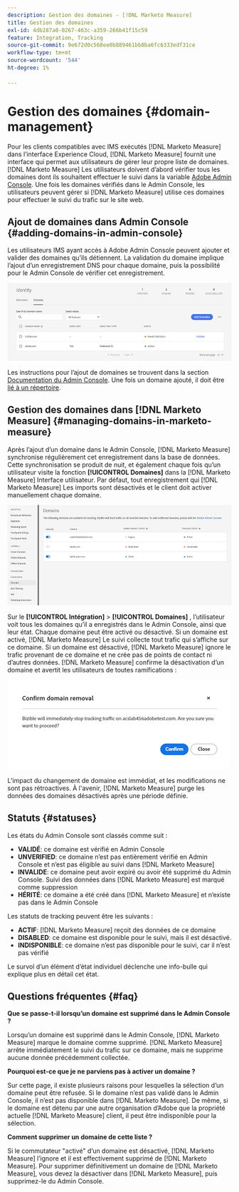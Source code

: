 ```yaml
---
description: Gestion des domaines - [!DNL Marketo Measure]
title: Gestion des domaines
exl-id: 4db287a0-0267-463c-a359-266b41f15c59
feature: Integration, Tracking
source-git-commit: 9e672d0c568ee0b889461bb8ba6fc6333edf31ce
workflow-type: tm+mt
source-wordcount: '544'
ht-degree: 1%

---
```


# Gestion des domaines {#domain-management}

Pour les clients compatibles avec IMS exécutés [!DNL Marketo Measure] dans l’interface Experience Cloud, [!DNL Marketo Measure] fournit une interface qui permet aux utilisateurs de gérer leur propre liste de domaines. [!DNL Marketo Measure] Les utilisateurs doivent d’abord vérifier tous les domaines dont ils souhaitent effectuer le suivi dans la variable [Adobe Admin Console](https://adminconsole.adobe.com/). Une fois les domaines vérifiés dans le Admin Console, les utilisateurs peuvent gérer si [!DNL Marketo Measure] utilise ces domaines pour effectuer le suivi du trafic sur le site web.

## Ajout de domaines dans Admin Console {#adding-domains-in-admin-console}

Les utilisateurs IMS ayant accès à Adobe Admin Console peuvent ajouter et valider des domaines qu’ils détiennent. La validation du domaine implique l’ajout d’un enregistrement DNS pour chaque domaine, puis la possibilité pour le Admin Console de vérifier cet enregistrement.

![](assets/domain-management-1.png)

Les instructions pour l’ajout de domaines se trouvent dans la section [Documentation du Admin Console](https://helpx.adobe.com/enterprise/using/set-up-identity.html#setup-domains). Une fois un domaine ajouté, il doit être [lié à un répertoire](https://helpx.adobe.com/enterprise/using/set-up-identity.html#link-domains-to-directories).

## Gestion des domaines dans [!DNL Marketo Measure] {#managing-domains-in-marketo-measure}

Après l’ajout d’un domaine dans le Admin Console, [!DNL Marketo Measure] synchronise régulièrement cet enregistrement dans la base de données. Cette synchronisation se produit de nuit, et également chaque fois qu’un utilisateur visite la fonction **[!UICONTROL Domaines]** dans la [!DNL Marketo Measure] Interface utilisateur. Par défaut, tout enregistrement qui [!DNL Marketo Measure] Les imports sont désactivés et le client doit activer manuellement chaque domaine.

![](assets/domain-management-2.png)

Sur le **[!UICONTROL Intégration]** > **[!UICONTROL Domaines]** , l’utilisateur voit tous les domaines qu’il a enregistrés dans le Admin Console, ainsi que leur état. Chaque domaine peut être activé ou désactivé. Si un domaine est activé, [!DNL Marketo Measure] Le suivi collecte tout trafic qui s’affiche sur ce domaine. Si un domaine est désactivé, [!DNL Marketo Measure] ignore le trafic provenant de ce domaine et ne crée pas de points de contact ni d’autres données. [!DNL Marketo Measure] confirme la désactivation d’un domaine et avertit les utilisateurs de toutes ramifications :

![](assets/domain-management-3.png)

L’impact du changement de domaine est immédiat, et les modifications ne sont pas rétroactives. À l&#39;avenir, [!DNL Marketo Measure] purge les données des domaines désactivés après une période définie.

## Statuts {#statuses}

Les états du Admin Console sont classés comme suit :

* **VALIDÉ**: ce domaine est vérifié en Admin Console
* **UNVERIFIED**: ce domaine n’est pas entièrement vérifié en Admin Console et n’est pas éligible au suivi dans [!DNL Marketo Measure]
* **INVALIDE**: ce domaine peut avoir expiré ou avoir été supprimé du Admin Console. Suivi des données dans [!DNL Marketo Measure] est marqué comme suppression
* **HÉRITÉ**: ce domaine a été créé dans [!DNL Marketo Measure] et n’existe pas dans le Admin Console

Les statuts de tracking peuvent être les suivants :

* **ACTIF**: [!DNL Marketo Measure] reçoit des données de ce domaine
* **DISABLED**: ce domaine est disponible pour le suivi, mais il est désactivé.
* **INDISPONIBLE**: ce domaine n’est pas disponible pour le suivi, car il n’est pas vérifié

Le survol d’un élément d’état individuel déclenche une info-bulle qui explique plus en détail cet état.

## Questions fréquentes {#faq}

**Que se passe-t-il lorsqu’un domaine est supprimé dans le Admin Console ?**

Lorsqu’un domaine est supprimé dans le Admin Console, [!DNL Marketo Measure] marque le domaine comme supprimé. [!DNL Marketo Measure] arrête immédiatement le suivi du trafic sur ce domaine, mais ne supprime aucune donnée précédemment collectée.

**Pourquoi est-ce que je ne parviens pas à activer un domaine ?**

Sur cette page, il existe plusieurs raisons pour lesquelles la sélection d’un domaine peut être refusée. Si le domaine n’est pas validé dans le Admin Console, il n’est pas disponible dans [!DNL Marketo Measure]. De même, si le domaine est détenu par une autre organisation d’Adobe que la propriété actuelle [!DNL Marketo Measure] client, il peut être indisponible pour la sélection.

**Comment supprimer un domaine de cette liste ?**

Si le commutateur &quot;activé&quot; d’un domaine est désactivé, [!DNL Marketo Measure] l’ignore et il est effectivement supprimé de [!DNL Marketo Measure]. Pour supprimer définitivement un domaine de [!DNL Marketo Measure], vous devez la désactiver dans [!DNL Marketo Measure], puis supprimez-le du Admin Console.
